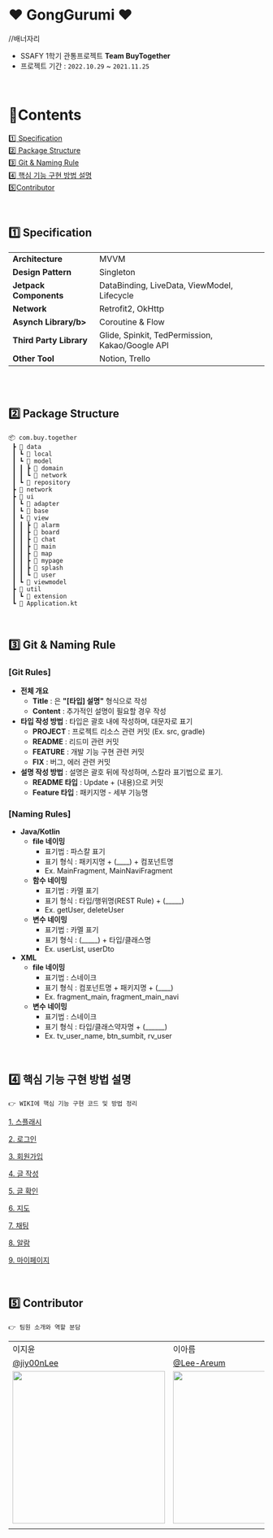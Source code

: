 # ❤ GongGurumi ❤

//배너자리


- SSAFY 1학기 관통프로젝트 **Team BuyTogether**
- 프로젝트 기간 : `2022.10.29` ~ `2021.11.25`


<br>

# :green_book:​Contents

[:one:​ Specification](#one-specification)<br>
[:two:​ Package Structure](#two-package-structure)<br>
[:three:​ Git & Naming Rule](#three-package-structure)<br>
[:four:​ 핵심 기능 구현 방법 설명](#four-핵심-기능-구현-방법-설명)<br>
[:five:​ Contributor](#five-contributor)<br>




<br>

## ​:one:​ Specification

<table class="tg">
<tbody>
  <tr>
    <td><b>Architecture</b></td>
    <td>MVVM</td>
  </tr>
<tr>
    <td><b>Design Pattern</b></td>
    <td>Singleton</td>
</tr>
<tr>
    <td><b>Jetpack Components</b></td>
    <td>DataBinding, LiveData, ViewModel, Lifecycle</td>
</tr>
<tr>
    <td><b>Network</b></td>
    <td>Retrofit2, OkHttp</td>
</tr>
<tr>
    <td><b>Asynch Library/b></td>
    <td>Coroutine & Flow</td>
</tr>
<tr>
    <td><b>Third Party Library</b></td>
    <td>Glide, Spinkit, TedPermission, Kakao/Google API</td>

</tr>
<tr>
    <td><b>Other Tool</b></td>
<td>Notion, Trello</td>
</tr>
</tbody>
</table>

<br>

<br>


## :two:​ Package Structure

```
📦 com.buy.together
 ┣ 📂 data
 ┃ ┗ 📂 local
 ┃ ┗ 📂 model
 ┃ ┃ ┣ 📂 domain
 ┃ ┃ ┗ 📂 network
 ┃ ┗ 📂 repository
 ┣ 📂 network
 ┣ 📂 ui
 ┃ ┗ 📂 adapter
 ┃ ┗ 📂 base
 ┃ ┗ 📂 view
 ┃ ┃ ┣ 📂 alarm
 ┃ ┃ ┣ 📂 board
 ┃ ┃ ┣ 📂 chat
 ┃ ┃ ┣ 📂 main
 ┃ ┃ ┣ 📂 map
 ┃ ┃ ┣ 📂 mypage
 ┃ ┃ ┣ 📂 splash
 ┃ ┃ ┗ 📂 user
 ┃ ┗ 📂 viewmodel
 ┣ 📂 util
 ┃ ┗ 📂 extension
 ┗ 📜 Application.kt
```



<br>

## :three:​ Git & Naming Rule
### [Git Rules]
- **전체 개요**
   - **Title** :  은 **"[타입] 설명"** 형식으로 작성
   - **Content** : 추가적인 설명이 필요할 경우 작성
- **타입 작성 방법**
: 타입은 괄호 내에 작성하며, 대문자로 표기
  - **PROJECT** : 프로젝트 리소스 관련 커밋 (Ex. src, gradle)
  - **README** : 리드미 관련 커밋
  - **FEATURE** : 개발 기능 구현 관련 커밋
  - **FIX** : 버그, 에러 관련 커밋
- **설명 작성 방법**
: 설명은 괄호 뒤에 작성하며, 스칼라 표기법으로 표기.
  - **README 타입** : Update + (내용)으로 커밋
  - **Feature 타입** :  패키지명 - 세부 기능명

### [Naming Rules]
- **Java/Kotlin**
  - **file 네이밍**
     - 표기법 : 파스칼 표기
     - 표기 형식 : 패키지명 + (____) + 컴포넌트명
     - Ex. MainFragment, MainNaviFragment
  - **함수 네이밍**
     - 표기법  : 카멜 표기
     - 표기 형식 : 타입/행위명(REST Rule) + (_____)
     - Ex. getUser, deleteUser
  - **변수 네이밍**
     - 표기법 : 카멜 표기
     - 표기 형식 : (_____) + 타입/클래스명
     - Ex. userList, userDto
- **XML**
  - **file 네이밍**
     - 표기법 : 스네이크 
     - 표기 형식 : 컴포넌트명 + 패키지명 + (____)
     - Ex. fragment_main, fragment_main_navi
  - **변수 네이밍**
     - 표기법 : 스네이크
     - 표기 형식 : 타입/클래스약자명 + (______)
     - Ex. tv_user_name, btn_sumbit, rv_user


<br>


## :four:​ 핵심 기능 구현 방법 설명

```
👉 WIKI에 핵심 기능 구현 코드 및 방법 정리
```

[1. 스플래시](https://github.com/TeamMyDaily/4most-Android/wiki/5.1.-%EC%8A%A4%ED%94%8C%EB%9E%98%EC%8B%9C)

[2. 로그인](https://github.com/TeamMyDaily/4most-Android/wiki/5.2.-%EB%A1%9C%EA%B7%B8%EC%9D%B8)

[3. 회원가입](https://github.com/TeamMyDaily/4most-Android/wiki/5.3.-%ED%9A%8C%EC%9B%90%EA%B0%80%EC%9E%85)

[4. 글 작성](https://github.com/TeamMyDaily/4most-Android/wiki/5.4.-%ED%82%A4%EC%9B%8C%EB%93%9C-%EC%84%A0%ED%83%9D)

[5. 글 확인](https://github.com/TeamMyDaily/4most-Android/wiki/5.5.-%ED%82%A4%EC%9B%8C%EB%93%9C-%EC%B4%88%EA%B8%B0-%EC%84%A4%EC%A0%95)

[6. 지도](https://github.com/TeamMyDaily/4most-Android/wiki/5.5.-%ED%82%A4%EC%9B%8C%EB%93%9C-%EC%B4%88%EA%B8%B0-%EC%84%A4%EC%A0%95)

[7. 채팅](https://github.com/TeamMyDaily/4most-Android/wiki/5.6.-%EA%B8%B0%EB%A1%9D)

[8. 알람](https://github.com/TeamMyDaily/4most-Android/wiki/5.7.-%EB%AA%A9%ED%91%9C)

[9. 마이페이지](https://github.com/TeamMyDaily/4most-Android/wiki/5.9.-%EB%A7%88%EC%9D%B4%ED%8E%98%EC%9D%B4%EC%A7%80)




<br>

## :five:​ Contributor

```
👉 팀원 소개와 역할 분담
```

<table class="tg">
<tbody>
    <tr>
        <td>이지윤</td>
        <td>이아름</td>
    </tr>
    <tr>
        <td><a href="https://github.com/jiy00nLee">@jiy00nLee</a></td>
        <td><a href="https://github.com/Lee-Areum">@Lee-Areum</a></td>
    </tr>
    <tr>
        <td><img src="/wiki/contributor/4z7l.png" width="300px"/></td>
        <td><img src="/wiki/contributor/mdb1217.jpeg"  width="300px"/></td>
    </tr>
    <tr>
        <td></td>
        <td></td>
    </tr>
</tbody>
</table>

